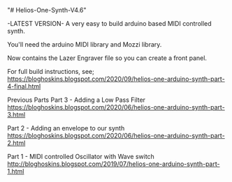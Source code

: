 "# Helios-One-Synth-V4.6" 

-LATEST VERSION- A very easy to build arduino based MIDI controlled synth.

You'll need the arduino MIDI library and Mozzi library.

Now contains the Lazer Engraver file so you can create a front panel.

For full build instructions, see;
https://bloghoskins.blogspot.com/2020/09/helios-one-arduino-synth-part-4-final.html



Previous Parts
Part 3 - Adding a Low Pass Filter
https://bloghoskins.blogspot.com/2020/06/helios-one-arduino-synth-part-3.html

Part 2 - Adding an envelope to our synth
https://bloghoskins.blogspot.com/2020/06/helios-one-arduino-synth-part-2.html

Part 1 - MIDI controlled Oscillator with Wave switch
http://bloghoskins.blogspot.com/2019/07/helios-one-arduino-synth-part-1.html
